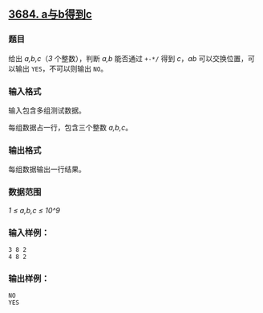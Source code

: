 ## [3684. a与b得到c](https://www.acwing.com/problem/content/3687/)

### 题目

给出 *a,b,c*（*3* 个整数），判断 *a,b* 能否通过 `+-*/` 得到 *c*，*ab* 可以交换位置，可以输出 `YES`，不可以则输出 `NO`。

### 输入格式

输入包含多组测试数据。

每组数据占一行，包含三个整数 *a,b,c*。

### 输出格式

每组数据输出一行结果。

### 数据范围

*1 ≤ a,b,c ≤ 10^9*

### 输入样例：

```
3 8 2
4 8 2
```

### 输出样例：

```
NO
YES
```
